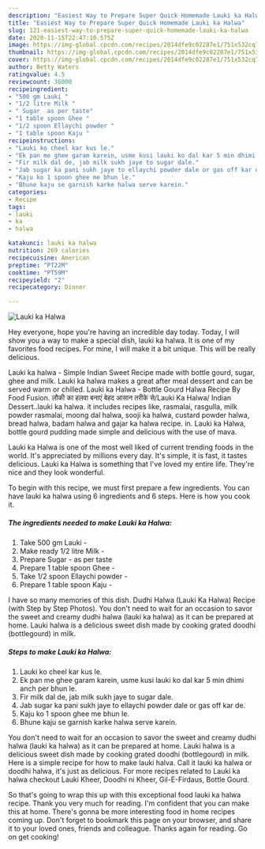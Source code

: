 ```yaml
---
description: "Easiest Way to Prepare Super Quick Homemade Lauki ka Halwa"
title: "Easiest Way to Prepare Super Quick Homemade Lauki ka Halwa"
slug: 121-easiest-way-to-prepare-super-quick-homemade-lauki-ka-halwa
date: 2020-11-15T22:47:10.575Z
image: https://img-global.cpcdn.com/recipes/2014dfe9c02287e1/751x532cq70/lauki-ka-halwa-recipe-main-photo.jpg
thumbnail: https://img-global.cpcdn.com/recipes/2014dfe9c02287e1/751x532cq70/lauki-ka-halwa-recipe-main-photo.jpg
cover: https://img-global.cpcdn.com/recipes/2014dfe9c02287e1/751x532cq70/lauki-ka-halwa-recipe-main-photo.jpg
author: Betty Waters
ratingvalue: 4.5
reviewcount: 36000
recipeingredient:
- "500 gm Lauki "
- "1/2 litre Milk "
- " Sugar  as per taste"
- "1 table spoon Ghee "
- "1/2 spoon Ellaychi powder "
- "1 table spoon Kaju "
recipeinstructions:
- "Lauki ko cheel kar kus le."
- "Ek pan me ghee garam karein, usme kusi lauki ko dal kar 5 min dhimi anch per bhun le."
- "Fir milk dal de, jab milk sukh jaye to sugar dale."
- "Jab sugar ka pani sukh jaye to ellaychi powder dale or gas off kar de."
- "Kaju ko 1 spoon ghee me bhun le."
- "Bhune kaju se garnish karke halwa serve karein."
categories:
- Recipe
tags:
- lauki
- ka
- halwa

katakunci: lauki ka halwa 
nutrition: 269 calories
recipecuisine: American
preptime: "PT22M"
cooktime: "PT59M"
recipeyield: "2"
recipecategory: Dinner

---
```



![Lauki ka Halwa](https://img-global.cpcdn.com/recipes/2014dfe9c02287e1/751x532cq70/lauki-ka-halwa-recipe-main-photo.jpg)

Hey everyone, hope you're having an incredible day today. Today, I will show you a way to make a special dish, lauki ka halwa. It is one of my favorites food recipes. For mine, I will make it a bit unique. This will be really delicious.

Lauki ka halwa - Simple Indian Sweet Recipe made with bottle gourd, sugar, ghee and milk. Lauki ka halwa makes a great after meal dessert and can be served warm or chilled. Lauki ka Halwa - Bottle Gourd Halwa Recipe By Food Fusion. लौकी का हलवा बनाएं बेहद आसान तरीके से/Lauki Ka Halwa/ Indian Dessert..lauki ka halwa. it includes recipes like, rasmalai, rasgulla, milk powder rasmalai, moong dal halwa, sooji ka halwa, custard powder halwa, bread halwa, badam halwa and gajar ka halwa recipe. in. Lauki ka Halwa, bottle gourd pudding made simple and delicious with the use of mava.

Lauki ka Halwa is one of the most well liked of current trending foods in the world. It's appreciated by millions every day. It's simple, it is fast, it tastes delicious. Lauki ka Halwa is something that I've loved my entire life. They're nice and they look wonderful.


To begin with this recipe, we must first prepare a few ingredients. You can have lauki ka halwa using 6 ingredients and 6 steps. Here is how you cook it.

<!--inarticleads1-->

##### The ingredients needed to make Lauki ka Halwa:

1. Take 500 gm Lauki -
1. Make ready 1/2 litre Milk -
1. Prepare  Sugar - as per taste
1. Prepare 1 table spoon Ghee -
1. Take 1/2 spoon Ellaychi powder -
1. Prepare 1 table spoon Kaju -


I have so many memories of this dish. Dudhi Halwa (Lauki Ka Halwa) Recipe (with Step by Step Photos). You don&#39;t need to wait for an occasion to savor the sweet and creamy dudhi halwa (lauki ka halwa) as it can be prepared at home. Lauki halwa is a delicious sweet dish made by cooking grated doodhi (bottlegourd) in milk. 

<!--inarticleads2-->

##### Steps to make Lauki ka Halwa:

1. Lauki ko cheel kar kus le.
1. Ek pan me ghee garam karein, usme kusi lauki ko dal kar 5 min dhimi anch per bhun le.
1. Fir milk dal de, jab milk sukh jaye to sugar dale.
1. Jab sugar ka pani sukh jaye to ellaychi powder dale or gas off kar de.
1. Kaju ko 1 spoon ghee me bhun le.
1. Bhune kaju se garnish karke halwa serve karein.


You don&#39;t need to wait for an occasion to savor the sweet and creamy dudhi halwa (lauki ka halwa) as it can be prepared at home. Lauki halwa is a delicious sweet dish made by cooking grated doodhi (bottlegourd) in milk. Here is a simple recipe for how to make lauki halva. Call it lauki ka halwa or doodhi halwa, it&#39;s just as delicious. For more recipes related to Lauki ka halwa checkout Lauki Kheer, Doodhi ni Kheer, Gil-E-Firdaus, Bottle Gourd. 

So that's going to wrap this up with this exceptional food lauki ka halwa recipe. Thank you very much for reading. I'm confident that you can make this at home. There's gonna be more interesting food in home recipes coming up. Don't forget to bookmark this page on your browser, and share it to your loved ones, friends and colleague. Thanks again for reading. Go on get cooking!
